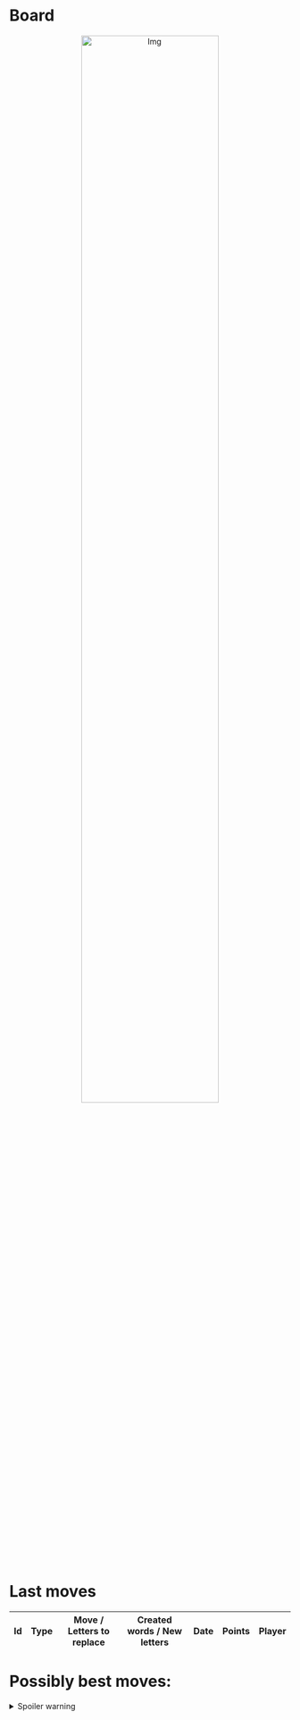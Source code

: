 
# Board

<p align="center">
<img src="https://raw.githubusercontent.com/radosz99/radosz99/main/board.png" width=70% alt="Img"/>
    </p>
    
# Last moves

| Id | Type | Move / Letters to replace | Created words / New letters | Date | Points | Player | 
| - | - | - | - | - | - | - |
# Possibly best moves:

<details>
  <summary>Spoiler warning</summary>
  
  | Id | Move | Issue link | Points |
  | - | - | - | - |  
|1| 7:H:nth | [scrabble&#124;move&#124;7:H:nth](https://github.com/radosz99/radosz99/issues/new?title=scrabble%7Cmove%7C7%3AH%3Anth&body=Just+push+%27Submit+new+issue%27+or+update+with+your+move.) | 12 
|2| 7:G:nth | [scrabble&#124;move&#124;7:G:nth](https://github.com/radosz99/radosz99/issues/new?title=scrabble%7Cmove%7C7%3AG%3Anth&body=Just+push+%27Submit+new+issue%27+or+update+with+your+move.) | 12 
|3| 7:F:nth | [scrabble&#124;move&#124;7:F:nth](https://github.com/radosz99/radosz99/issues/new?title=scrabble%7Cmove%7C7%3AF%3Anth&body=Just+push+%27Submit+new+issue%27+or+update+with+your+move.) | 12 
</details>
    